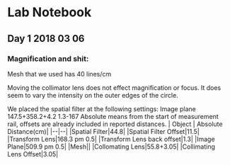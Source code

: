 # Lab Notebook 
## Day 1 2018 03 06
### Magnification and shit:



Mesh that we used has 40 lines/cm

Moving the collimator lens does not effect magnification or focus. It does seem to vary the intensity on the outer edges of the circle. 

We placed the spatial filter at the following settings:
Image plane
147.5+358.2+4.2
1.3-167
Absolute means from the start of measurement rail, offsets are already included in reported distances.
| Object | Absolute Distance(cm)|
|--|--|
|Spatial Filter|44.8|
|Spatial Filter Offset|11.5|
|Transform Lens|168.3 pm 0.5|
|Transform Lens back offset|1.3|
|Image Plane|509.9 pm 0.5|
|Mesh||
|Collomating Lens|55.8+3.05|
|Collimating Lens Offset|3.05|
<!--stackedit_data:
eyJoaXN0b3J5IjpbLTIwMTQyODU1MzhdfQ==
-->